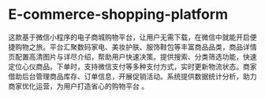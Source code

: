# E-commerce-shopping-platform
这款基于微信小程序的电子商城购物平台，让用户无需下载，在微信中就能开启便捷购物之旅。平台汇聚数码家电、美妆护肤、服饰鞋包等丰富商品品类，商品详情页配置高清图片与详尽介绍，帮助用户快速决策。提供搜索、分类筛选功能，快速定位心仪商品。下单时，支持微信支付等多种支付方式，实时更新物流状态。商家借助后台管理商品库存、订单信息，开展促销活动。系统提供数据统计分析，助力商家优化运营，为用户打造省心的购物平台 。
